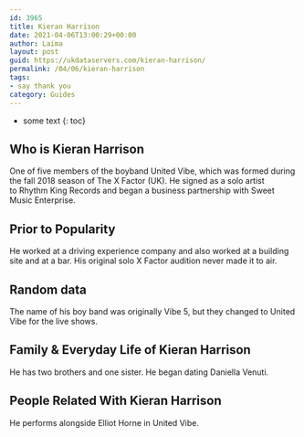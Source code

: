 ```yaml
---
id: 3965
title: Kieran Harrison
date: 2021-04-06T13:00:29+00:00
author: Laima
layout: post
guid: https://ukdataservers.com/kieran-harrison/
permalink: /04/06/kieran-harrison
tags:
- say thank you
category: Guides
---
```


* some text
{: toc}


## Who is Kieran Harrison
                  
                  
                  
One of five members of the boyband United Vibe, which was formed during the fall 2018 season of The X Factor (UK). He signed as a solo artist to Rhythm King Records and began a business partnership with Sweet Music Enterprise. 
                  
              
            
              
            
                
                
                
## Prior to Popularity
                  
                  
                  
He worked at a driving experience company and also worked at a building site and at a bar. His original solo X Factor audition never made it to air.
                  
              
            
              
            
                
                
                
## Random data
                  
                  
                  
The name of his boy band was originally Vibe 5, but they changed to United Vibe for the live shows.
                  
              
            
              
            
                
                
                
## Family & Everyday Life of Kieran Harrison
                  
                  
                  
He has two brothers and one sister. He began dating Daniella Venuti. 
                  
              
            
              
            
                
                
                
## People Related With Kieran Harrison
                  
                  
                  
He performs alongside Elliot Horne in United Vibe.
                  
              
            
              
            
                
              
            
              
              
            
            
              
            
          
          
          